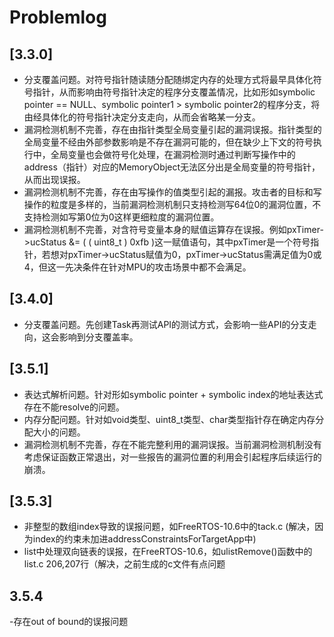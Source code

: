 # Problemlog

## [3.3.0]
- 分支覆盖问题。对符号指针随读随分配随绑定内存的处理方式将最早具体化符号指针，从而影响由符号指针决定的程序分支覆盖情况，比如形如symbolic pointer == NULL、symbolic pointer1 > symbolic pointer2的程序分支，将由经具体化的符号指针决定分支走向，从而会省略某一分支。
- 漏洞检测机制不完善，存在由指针类型全局变量引起的漏洞误报。指针类型的全局变量不经由外部参数影响是不存在漏洞可能的，但在缺少上下文的符号执行中，全局变量也会做符号化处理，在漏洞检测时通过判断写操作中的address（指针）对应的MemoryObject无法区分出是全局变量的符号指针，从而出现误报。
- 漏洞检测机制不完善，存在由写操作的值类型引起的漏报。攻击者的目标和写操作的粒度是多样的，当前漏洞检测机制只支持检测写64位0的漏洞位置，不支持检测如写第0位为0这样更细粒度的漏洞位置。 
- 漏洞检测机制不完善，对含符号变量本身的赋值运算存在误报。例如pxTimer->ucStatus &= ( ( uint8_t ) 0xfb )这一赋值语句，其中pxTimer是一个符号指针，若想对pxTimer->ucStatus赋值为0，pxTimer->ucStatus需满足值为0或4，但这一先决条件在针对MPU的攻击场景中都不会满足。 

## [3.4.0]
- 分支覆盖问题。先创建Task再测试API的测试方式，会影响一些API的分支走向，这会影响到分支覆盖率。

## [3.5.1]
- 表达式解析问题。针对形如symbolic pointer + symbolic index的地址表达式存在不能resolve的问题。
- 内存分配问题。针对如void类型、uint8_t类型、char类型指针存在确定内存分配大小的问题。
- 漏洞检测机制不完善，存在不能完整利用的漏洞误报。当前漏洞检测机制没有考虑保证函数正常退出，对一些报告的漏洞位置的利用会引起程序后续运行的崩溃。

## [3.5.3]
- 非整型的数组index导致的误报问题，如FreeRTOS-10.6中的tack.c (解决，因为index的约束未加进addressConstraintsForTargetApp中)
- list中处理双向链表的误报，在FreeRTOS-10.6，如ulistRemove()函数中的list.c 206,207行（解决，之前生成的c文件有点问题

## 3.5.4
-存在out of bound的误报问题
